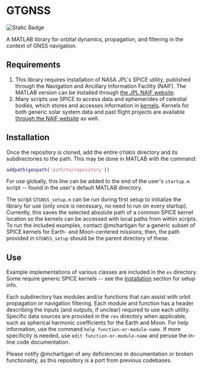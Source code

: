 # GTGNSS

![Static Badge](https://img.shields.io/badge/language-MATLAB-orange)

A MATLAB library for orbital dynamics, propagation, and filtering in the context of GNSS navigation.

## Requirements

1. This library requires installation of NASA JPL's SPICE utility, published through the Navigation and Ancillary Information Facility (NAIF). The MATLAB version can be installed through [the JPL NAIF website](https://naif.jpl.nasa.gov/naif/toolkit_MATLAB.html).
2. Many scripts use SPICE to access data and ephemerides of celestial bodies, which stores and accesses information in [kernels](https://naif.jpl.nasa.gov/naif/spiceconcept.html). Kernels for both generic solar system data and past flight projects are available [through the NAIF website](https://naif.jpl.nasa.gov/naif/data.html) as well.

## Installation

Once the repository is cloned, add the entire `GTGNSS` directory and its subdirectories to the path. This may be done in MATLAB with the command:

```matlab
addpath(genpath('path/to/repository'))
```

For use globally, this line can be added to the end of the user's `startup.m` script -- found in the user's default MATLAB directory.

The script `GTGNSS_setup.m` can be run during first setup to initialize the library for use (only once is necessary, no need to run on every startup). Currently, this saves the selected absolute path of a common SPICE kernel location so the kernels can be accessed with local paths from within scripts. To run the included examples, contact @mchartigan for a generic subset of SPICE kernels for Earth- and Moon-centered missions; then, the path provided in `GTGNSS_setup` should be the parent directory of these.

## Use

Example implementations of various classes are included in the `ex` directory. Some require generic SPICE kernels -- see the [Installation](#installation) section for setup info.

Each subdirectory has modules and/or functions that can assist with orbit propagation or navigation filtering. Each module and function has a header describing the inputs (and outputs, if unclear) required to use each utility. Specific data sources are provided in the `res` directory when applicable, such as spherical harmonic coefficients for the Earth and Moon. For help information, use the command `help function-or-module-name`. If more specificity is needed, use `edit function-or-module-name` and peruse the in-line code documentation.

Please notify @mchartigan of any deficiencies in documentation or broken functionality, as this repository is a port from previous codebases.
